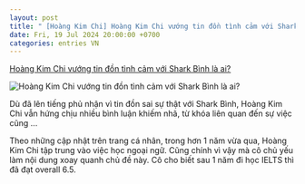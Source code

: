```yaml
---
layout: post
title: " [Hoàng Kim Chi] Hoàng Kim Chi vướng tin đồn tình cảm với Shark Bình là ai?"
date: Fri, 19 Jul 2024 20:00:00 +0700
categories: entries VN
---
```

[Hoàng Kim Chi vướng tin đồn tình cảm với Shark Bình là ai?](https://nghean24h.vn/hoang-kim-chi-vuong-tin-don-tinh-cam-voi-shark-binh-la-ai-a728598.html)

![Hoàng Kim Chi vướng tin đồn tình cảm với Shark Bình là ai?](https://media.nghean24h.vn/thumb_x480x250/2024/7/20/32/hoang-kim-ch-1721466045.jpg)

Dù đã lên tiếng phủ nhận vì tin đồn sai sự thật với Shark Bình, Hoàng Kim Chi vẫn hứng chịu nhiều bình luận khiếm nhã, từ khóa liên quan đến sự việc cũng ...

Theo những cập nhật trên trang cá nhân, trong hơn 1 năm vừa qua, Hoàng Kim Chi tập trung vào việc học ngoại ngữ. Cũng chính vì vậy mà cô chủ yếu làm nội dung xoay quanh chủ đề này. Cô cho biết sau 1 năm đi học IELTS thì đã đạt overall 6.5.


